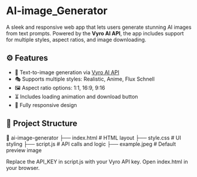# AI-image_Generator

A sleek and responsive web app that lets users generate stunning AI images from text prompts. Powered by the **Vyro AI API**, the app includes support for multiple styles, aspect ratios, and image downloading.

## ⚙️ Features

- 🧠 Text-to-image generation via [Vyro AI API](https://vyro.ai/)
- 🎭 Supports multiple styles: Realistic, Anime, Flux Schnell
- 🖼️ Aspect ratio options: 1:1, 16:9, 9:16
- ⏳ Includes loading animation and download button
- 📱 Fully responsive design

## 📁 Project Structure
📂 ai-image-generator
├── index.html # HTML layout
├── style.css # UI styling
├── script.js # API calls and logic
├── example.jpeg # Default preview image


Replace the API_KEY in script.js with your Vyro API key.
Open index.html in your browser.
